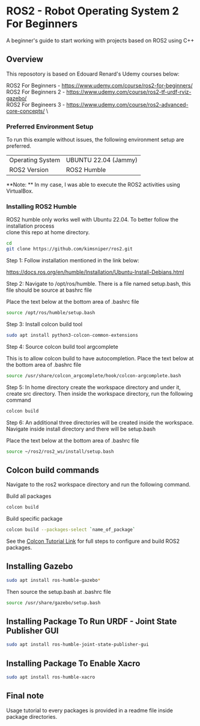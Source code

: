 # ROS2 - Robot Operating System 2 For Beginners

A beginner's guide to start working with projects based on ROS2 using C++

## Overview

This reposotory is based on Edouard Renard's Udemy courses below: 

ROS2 For Beginners   - https://www.udemy.com/course/ros2-for-beginners/ \
ROS2 For Beginners 2 - https://www.udemy.com/course/ros2-tf-urdf-rviz-gazebo/ \
ROS2 For Begineers 3 - https://www.udemy.com/course/ros2-advanced-core-concepts/ \

### Preferred Environment Setup

To run this example without issues, the following environment setup are preferred.

|                  |                      |
|------------------|----------------------|
| Operating System | UBUNTU 22.04 (Jammy) |
| ROS2 Version     | ROS2 Humble          |

**Note: ** In my case, I was able to execute the ROS2 activities using VirtualBox.

### Installing ROS2 Humble

ROS2 humble only works well with Ubuntu 22.04. To better follow the installation process \
clone this repo at home directory.

```bash
cd
git clone https://github.com/kimsniper/ros2.git
```

Step 1: Follow installation mentioned in the link below:

https://docs.ros.org/en/humble/Installation/Ubuntu-Install-Debians.html

Step 2: Navigate to /opt/ros/humble. There is a file named setup.bash, this file should be source at bashrc file

Place the text below at the bottom area of .bashrc file

```bash
source /opt/ros/humble/setup.bash
```

Step 3: Install colcon build tool


```bash
sudo apt install python3-colcon-common-extensions
```

Step 4: Source colcon build tool argcomplete

This is to allow colcon build to have autocompletion. Place the text below at the bottom area of .bashrc file

```bash
source /usr/share/colcon_argcomplete/hook/colcon-argcomplete.bash
```

Step 5: In home directory create the workspace directory and under it, create src directory. Then inside the workspace directory, run the following command

```bash
colcon build
```

Step 6: An additional three directories will be created inside the workspace. Navigate inside install directory and there will be setup.bash

Place the text below at the bottom area of .bashrc file

```bash
source ~/ros2/ros2_ws/install/setup.bash
```

## Colcon build commands

Navigate to the ros2 workspace directory and run the following command. 

Build all packages 

```bash
colcon build
```
Build specific package

```bash
colcon build --packages-select `name_of_package`
```

See the [Colcon Tutorial Link](https://docs.ros.org/en/humble/Tutorials/Beginner-Client-Libraries/Colcon-Tutorial.html) for full steps to configure and build ROS2 packages.

## Installing Gazebo

```bash
sudo apt install ros-humble-gazebo*
```

Then source the setup.bash at .bashrc file

```bash
source /usr/share/gazebo/setup.bash
```

## Installing Package To Run URDF - Joint State Publisher GUI

```bash
sudo apt install ros-humble-joint-state-publisher-gui
```

## Installing Package To Enable Xacro

```bash
sudo apt install ros-humble-xacro
```

## Final note

Usage tutorial to every packages is provided in a readme file inside package directories.
